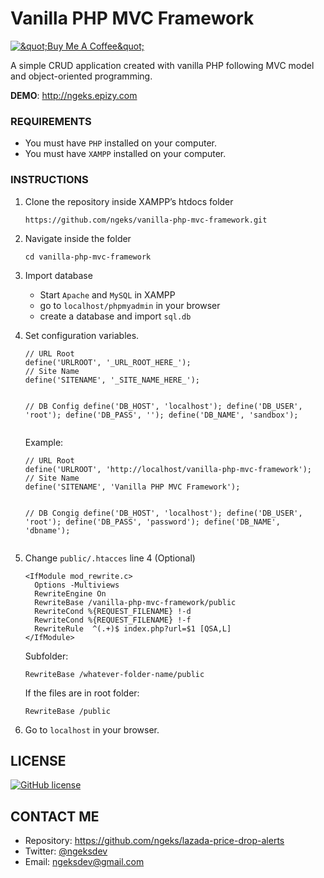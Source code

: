 <h1 class="code-line" data-line-start=0 data-line-end=1 ><a id="Vanilla_PHP_MVC_Framework_0"></a>Vanilla PHP MVC Framework</h1>
<p class="has-line-data" data-line-start="1" data-line-end="2"><a href="https://www.buymeacoffee.com/ngeks"><img src="https://www.buymeacoffee.com/assets/img/custom_images/orange_img.png" alt="&amp;quot;Buy Me A Coffee&amp;quot;"></a></p>
<p class="has-line-data" data-line-start="3" data-line-end="4">A simple CRUD application created with vanilla PHP following MVC model and object-oriented programming.</p>
<p class="has-line-data" data-line-start="5" data-line-end="6"><strong>DEMO</strong>: <a href="http://ngeks.epizy.com">http://ngeks.epizy.com</a></p>
<h3 class="code-line" data-line-start=6 data-line-end=7 ><a id="REQUIREMENTS_6"></a>REQUIREMENTS</h3>
<ul>
<li class="has-line-data" data-line-start="7" data-line-end="8">You must have <code>PHP</code> installed on your computer.</li>
<li class="has-line-data" data-line-start="8" data-line-end="10">You must have <code>XAMPP</code> installed on your computer.</li>
</ul>
<h3 class="code-line" data-line-start=10 data-line-end=11 ><a id="INSTRUCTIONS_10"></a>INSTRUCTIONS</h3>
<ol>
<li class="has-line-data" data-line-start="11" data-line-end="16">
<p class="has-line-data" data-line-start="11" data-line-end="12">Clone the repository inside XAMPP’s htdocs folder</p>
<pre><code class="has-line-data" data-line-start="13" data-line-end="15">https://github.com/ngeks/vanilla-php-mvc-framework.git
</code></pre>
</li>
<li class="has-line-data" data-line-start="16" data-line-end="20">
<p class="has-line-data" data-line-start="16" data-line-end="17">Navigate inside the folder</p>
<pre><code class="has-line-data" data-line-start="18" data-line-end="20">cd vanilla-php-mvc-framework
</code></pre>
</li>
<li class="has-line-data" data-line-start="20" data-line-end="25">
<p class="has-line-data" data-line-start="20" data-line-end="21">Import database</p>
<ul>
<li class="has-line-data" data-line-start="21" data-line-end="22">Start <code>Apache</code> and <code>MySQL</code> in XAMPP</li>
<li class="has-line-data" data-line-start="22" data-line-end="23">go to <code>localhost/phpmyadmin</code> in your browser</li>
<li class="has-line-data" data-line-start="23" data-line-end="25">create a database and import <code>sql.db</code></li>
</ul>
</li>
<li class="has-line-data" data-line-start="25" data-line-end="53">
<p class="has-line-data" data-line-start="25" data-line-end="26">Set configuration variables.</p>
<pre><code class="has-line-data" data-line-start="27" data-line-end="38">// URL Root
define('URLROOT', '_URL_ROOT_HERE_');
// Site Name
define('SITENAME', '_SITE_NAME_HERE_');

// DB Config
define('DB_HOST', 'localhost');
define('DB_USER', 'root');
define('DB_PASS', '');
define('DB_NAME', 'sandbox');
</code></pre>
<p class="has-line-data" data-line-start="39" data-line-end="40">Example:</p>
<pre><code class="has-line-data" data-line-start="41" data-line-end="52">// URL Root
define('URLROOT', 'http://localhost/vanilla-php-mvc-framework');
// Site Name
define('SITENAME', 'Vanilla PHP MVC Framework');

// DB Congig
define('DB_HOST', 'localhost');
define('DB_USER', 'root');
define('DB_PASS', 'password');
define('DB_NAME', 'dbname');
</code></pre>
</li>
<li class="has-line-data" data-line-start="53" data-line-end="73">
<p class="has-line-data" data-line-start="53" data-line-end="54">Change <code>public/.htacces</code> line 4 (Optional)</p>
<pre><code class="has-line-data" data-line-start="55" data-line-end="64">&lt;IfModule mod_rewrite.c&gt;
  Options -Multiviews
  RewriteEngine On
  RewriteBase /vanilla-php-mvc-framework/public
  RewriteCond %{REQUEST_FILENAME} !-d
  RewriteCond %{REQUEST_FILENAME} !-f
  RewriteRule  ^(.+)$ index.php?url=$1 [QSA,L]
&lt;/IfModule&gt;
</code></pre>
<p class="has-line-data" data-line-start="65" data-line-end="66">Subfolder:</p>
<pre><code class="has-line-data" data-line-start="67" data-line-end="69">RewriteBase /whatever-folder-name/public
</code></pre>
<p class="has-line-data" data-line-start="69" data-line-end="70">If the files are in root folder:</p>
<pre><code class="has-line-data" data-line-start="71" data-line-end="73">RewriteBase /public
</code></pre>
</li>
<li class="has-line-data" data-line-start="73" data-line-end="75">
<p class="has-line-data" data-line-start="73" data-line-end="74">Go to <code>localhost</code> in your browser.</p>
</li>
</ol>
<h2 class="code-line" data-line-start=75 data-line-end=76 ><a id="LICENSE_75"></a>LICENSE</h2>
<p class="has-line-data" data-line-start="76" data-line-end="77"><a href="https://github.com/ngeks/lazada-price-drop-alerts/blob/main/LICENSE"><img src="https://img.shields.io/github/license/ngeks/vanilla-php-mvc-framework.svg" alt="GitHub license"></a></p>
<h2 class="code-line" data-line-start=78 data-line-end=79 ><a id="CONTACT_ME_78"></a>CONTACT ME</h2>
<ul>
<li class="has-line-data" data-line-start="79" data-line-end="80">Repository: <a href="https://github.com/ngeks/lazada-price-drop-alerts">https://github.com/ngeks/lazada-price-drop-alerts</a></li>
<li class="has-line-data" data-line-start="80" data-line-end="81">Twitter: <a href="https://twitter.com/ngeksdev">@ngeksdev</a></li>
<li class="has-line-data" data-line-start="81" data-line-end="82">Email: <a href="mailto:ngeksdev@gmail.com">ngeksdev@gmail.com</a></li>
</ul>